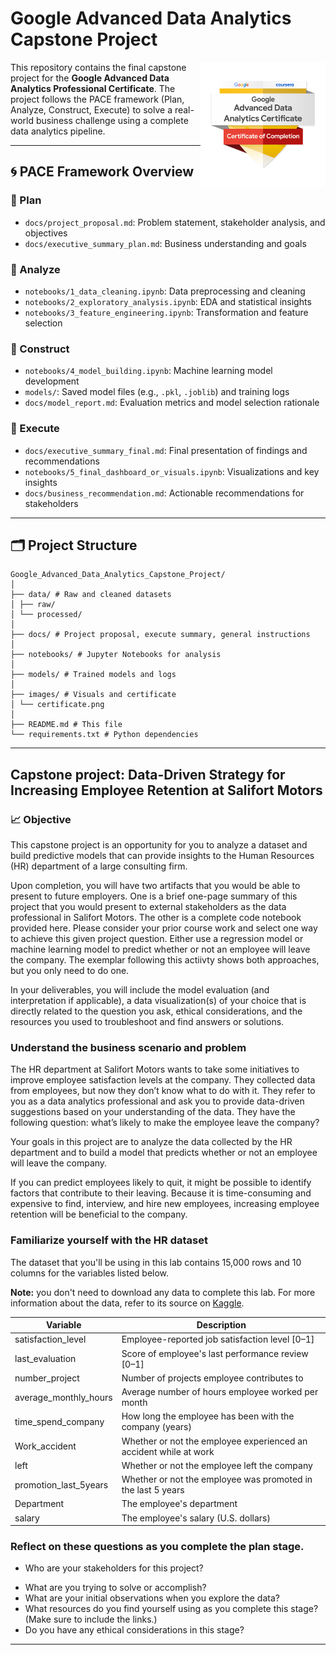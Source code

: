 # Google Advanced Data Analytics Capstone Project

<img src="images/certificate.png" alt="Google Certificate" width="200" align="right">

This repository contains the final capstone project for the **Google Advanced Data Analytics Professional Certificate**. The project follows the PACE framework (Plan, Analyze, Construct, Execute) to solve a real-world business challenge using a complete data analytics pipeline.

---

## 🌀 PACE Framework Overview

### 🔹 Plan
- `docs/project_proposal.md`: Problem statement, stakeholder analysis, and objectives  
- `docs/executive_summary_plan.md`: Business understanding and goals  

### 🔹 Analyze
- `notebooks/1_data_cleaning.ipynb`: Data preprocessing and cleaning  
- `notebooks/2_exploratory_analysis.ipynb`: EDA and statistical insights  
- `notebooks/3_feature_engineering.ipynb`: Transformation and feature selection  

### 🔹 Construct
- `notebooks/4_model_building.ipynb`: Machine learning model development  
- `models/`: Saved model files (e.g., `.pkl`, `.joblib`) and training logs  
- `docs/model_report.md`: Evaluation metrics and model selection rationale  

### 🔹 Execute
- `docs/executive_summary_final.md`: Final presentation of findings and recommendations  
- `notebooks/5_final_dashboard_or_visuals.ipynb`: Visualizations and key insights  
- `docs/business_recommendation.md`: Actionable recommendations for stakeholders  

---

## 🗂️ Project Structure

```
Google_Advanced_Data_Analytics_Capstone_Project/
│
├── data/ # Raw and cleaned datasets
│ ├── raw/
│ └── processed/
│
├── docs/ # Project proposal, execute summary, general instructions
│
├── notebooks/ # Jupyter Notebooks for analysis
│
├── models/ # Trained models and logs
│
├── images/ # Visuals and certificate
│ └── certificate.png
│
├── README.md # This file
└── requirements.txt # Python dependencies
```
---

## **Capstone project: Data-Driven Strategy for Increasing Employee Retention at Salifort Motors**

### 📈 Objective

This capstone project is an opportunity for you to analyze a dataset and build predictive models that can provide insights to the Human Resources (HR) department of a large consulting firm.

Upon completion, you will have two artifacts that you would be able to present to future employers. One is a brief one-page summary of this project that you would present to external stakeholders as the data professional in Salifort Motors. The other is a complete code notebook provided here. Please consider your prior course work and select one way to achieve this given project question. Either use a regression model or machine learning model to predict whether or not an employee will leave the company. The exemplar following this actiivty shows both approaches, but you only need to do one.

In your deliverables, you will include the model evaluation (and interpretation if applicable), a data visualization(s) of your choice that is directly related to the question you ask, ethical considerations, and the resources you used to troubleshoot and find answers or solutions.

### Understand the business scenario and problem

The HR department at Salifort Motors wants to take some initiatives to improve employee satisfaction levels at the company. They collected data from employees, but now they don’t know what to do with it. They refer to you as a data analytics professional and ask you to provide data-driven suggestions based on your understanding of the data. They have the following question: what’s likely to make the employee leave the company?

Your goals in this project are to analyze the data collected by the HR department and to build a model that predicts whether or not an employee will leave the company.

If you can predict employees likely to quit, it might be possible to identify factors that contribute to their leaving. Because it is time-consuming and expensive to find, interview, and hire new employees, increasing employee retention will be beneficial to the company.

### Familiarize yourself with the HR dataset

The dataset that you'll be using in this lab contains 15,000 rows and 10 columns for the variables listed below. 

**Note:** you don't need to download any data to complete this lab. For more information about the data, refer to its source on [Kaggle](https://www.kaggle.com/datasets/mfaisalqureshi/hr-analytics-and-job-prediction?select=HR_comma_sep.csv).

Variable  |Description |
-----|-----|
satisfaction_level|Employee-reported job satisfaction level [0&ndash;1]|
last_evaluation|Score of employee's last performance review [0&ndash;1]|
number_project|Number of projects employee contributes to|
average_monthly_hours|Average number of hours employee worked per month|
time_spend_company|How long the employee has been with the company (years)
Work_accident|Whether or not the employee experienced an accident while at work
left|Whether or not the employee left the company
promotion_last_5years|Whether or not the employee was promoted in the last 5 years
Department|The employee's department
salary|The employee's salary (U.S. dollars)

### Reflect on these questions as you complete the plan stage.

*  Who are your stakeholders for this project?
- What are you trying to solve or accomplish?
- What are your initial observations when you explore the data?
- What resources do you find yourself using as you complete this stage? (Make sure to include the links.)
- Do you have any ethical considerations in this stage?
---

